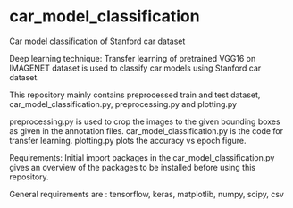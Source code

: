 # car_model_classification
Car model classification of Stanford car dataset

Deep learning technique: Transfer learning of pretrained VGG16 on IMAGENET dataset is used to classify car models using Stanford car dataset.

This repository mainly contains preprocessed train and test dataset, car_model_classification.py, preprocessing.py and plotting.py

preprocessing.py is used to crop the images to the given bounding boxes as given in the annotation files. 
car_model_classification.py is the code for transfer learning.
plotting.py plots the accuracy vs epoch figure.

Requirements: Initial import packages in the car_model_classification.py gives an overview of the packages to be installed before using this repository. 

General requirements are : tensorflow, keras, matplotlib, numpy, scipy, csv
